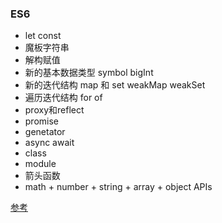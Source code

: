 ### ES6
- let const
- 魔板字符串
- 解构赋值
- 新的基本数据类型 symbol bigInt
- 新的迭代结构  map 和 set  weakMap  weakSet 
- 遍历迭代结构  for of
- proxy和reflect
- promise
- genetator
- async await
- class
- module
- 箭头函数
- math + number + string + array + object APIs

[参考](https://github.com/lukehoban/es6features#readme)